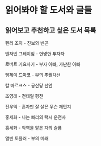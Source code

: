 # 읽어봐야 할 도서와 글들

## 읽어보고 추천하고 싶은 도서 목록

헨리 조지 - 진보와 빈곤

벤저민 그레이엄 - 현명한 투자자

로버트 기요사키 - 부자 아빠, 가난한 아빠

엠제이 드마코 - 부의 추월차선

칼 마르크스 - 공산당 선언

조영래 - 전태일 평전

전우익 - 혼자만 잘 살믄 무슨 재민겨

홍세화 - 나는 빠리의 택시 운전사

홍세화 - 악역을 맡은 자의 슬픔

앨빈 토플러 - 부의 미래
